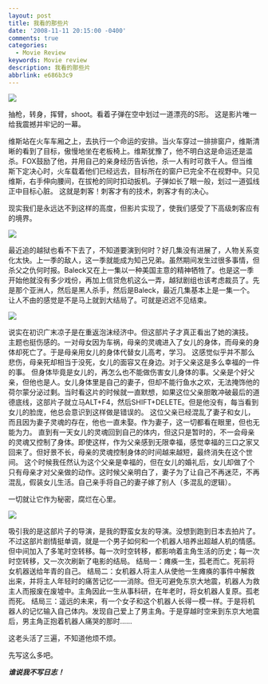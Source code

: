```yaml
---
layout: post
title: 我看的那些片
date: '2008-11-11 20:15:00 -0400'
comments: true
categories:
  - Movie Review
keywords: Movie review
description: 我看的那些片
abbrlink: e686b3c9
---
```

![](https://upload.wikimedia.org/wikipedia/en/9/98/Wanted_film_poster.jpg)

抽枪，转身，挥臂，shoot。看着子弹在空中划过一道漂亮的S形。
这是影片唯一给我震撼并牢记的一幕。

维斯站在火车车厢之上，去执行一个命运的安排。当火车穿过一排排窗户，维斯清晰的看到了目标，傲慢地坐在老板椅上。维斯犹豫了，他不明白这是命运还是滥杀。FOX鼓励了他，并用自己的亲身经历告诉他，杀一人有时可救千人。但当维斯下定决心时，火车载着他们已经远去，目标所在的窗户已完全不在视野中。只见维斯，右手伸向腰间，在拔枪的同时扣动扳机。子弹如长了眼一般，划过一道弧线正中目标心脏。
这就是刺客！刺客才有的技术，刺客才有的决心。

现实我们是永远达不到这样的高度，但影片实现了，使我们感受了下高级刺客应有的境界。

![](http://www.gstatic.com/tv/thumb/tvbanners/7894205/p7894205_b_v8_aa.jpg)

最近追的越狱也看不下去了，不知道要演到何时？好几集没有进展了，人物关系变化太快。上一季的敌人，这一季就能成为知己兄弟。虽然期间发生过很多事情，但杀父之仇何时报。Baleck又在上一集以一种美国主意的精神牺牲了。也是这一季开始他就没有多少戏份，再加上信贷危机这么一弄，越狱剧组也该考虑裁员了。先是那个亚洲人，然后是黑人杀手，然后是Baleck，最近几集基本上是一集一个。让人不由的感觉是不是马上就到大结局了。可就是迟迟不见结束。

![](http://file1.qidian.com/jpg/2009-6-17/9/2834.jpg)

说实在初识广末凉子是在重返泡沫经济中。但这部片子才真正看出了她的演技。
主题也挺伤感的。一对母女因为车祸，母亲的灵魂进入了女儿的身体，而母亲的身体却死亡了。于是母亲用女儿的身体代替女儿高考，学习。
这感觉似乎并不那么悲伤，母亲死却相当于没死，女儿的面容又在身边。对于父亲这是多么幸福的一件的事。
但身体毕竟是女儿的，再怎么也不能做伤害女儿身体的事。父亲是个好父亲，但他也是人。女儿身体里是自己的妻子，但却不能行鱼水之欢，无法掩饰他的荷尔蒙分泌过剩。当时看这片的时候就一直默想，如果这位父亲胆敢冲破最后的道德底线，这部片子就立马ALT+F4，然后SHIFT+DELETE。但是他没有，每当看到女儿的脸庞，他总会意识到这样做是错误的。
这位父亲已经混乱了妻子和女儿，而且因为妻子灵魂的存在，他也一直未娶。作为妻子，这一切都看在眼里，但也无能为力。
直到有一天女儿的灵魂回到自己的体内，但这只是暂时的，不一会母亲的灵魂又控制了身体。即使这样，作为父亲感到无限幸福，感觉幸福的三口之家又回来了。但好景不长，母亲的灵魂控制身体的时间越来越短，最终消失在这个世间。
这个时候我任然认为这个父亲是幸福的，但在女儿的婚礼后，女儿却做了个只有母亲才对父亲做的动作。这时候父亲明白了，妻子为了让自己不再迷茫，不再混乱，假装女儿生活。自己亲手将自己的妻子嫁了别人（多混乱的逻辑）。

一切就让它作为秘密，腐烂在心里。

![](http://images2.sina.com/newscenter/m/2008-06-03/1212426546_qWSmjo.jpg)

吸引我的是这部片子的导演，是我的野蛮女友的导演。没想到跑到日本去拍片了。不过这部片剧情挺单调，就是一个男子如何和一个机器人培养出超越人机的情感。但中间加入了多笔时空转移。每一次时空转移，都影响着主角生活的历史；每一次时空转移，又一次次刷新了电影的结局。
结局一：瘫痪一生，孤老而亡。死前将女机器送给年青的自己。
结局二：女机器人将主人从使他一生瘫痪的事件中解救出来，并将主人年轻时的痛苦记忆一一消除。但无可避免东京大地震，机器人为救主人而报废在废墟中。主角因此一生从事科研，在年老时，将女机器人复原。孤老而死。
结局三：遥远的未来，有一个女子和这个机器人长得一模一样。于是将机器人的记忆输入自己体内。发现自己爱上了男主角。于是穿越时空来到东京大地震后，男主角正抱着机器人痛哭的那时……

这老头活了三遍，不知道他烦不烦。


先写这么多吧。

__*谁说我不写日志！*__
